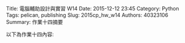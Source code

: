 Title: 電腦輔助設計與實習  W14
Date: 2015-12-12 23:45
Category: Python
Tags: pelican, publishing
Slug: 2015cp_hw_w14
Authors: 40323106
Summary: 作業十四摘要

以下為作業十四內容:
  

